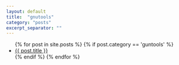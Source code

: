 ```yaml
---
layout: default
title:  "gnutools"
category: "posts"
excerpt_separator: ""
---
```

<ul>
  {% for post in site.posts %}
   {% if post.category == 'guntools' %}
    <li>      
        <a href="{{ post.url }}">{{ post.title }}</a> 
        <!-- {{ post.excerpt }} -->
    </li>
    {% endif %}
  {% endfor %}
</ul>
